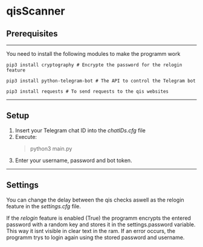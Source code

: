 # qisScanner

## Prerequisites 
---
You need to install the following modules to make the programm work

    pip3 install cryptography # Encrypte the password for the relogin feature

    pip3 install python-telegram-bot # The API to control the Telegram bot

    pip3 install requests # To send requests to the qis websites

---

## Setup
1. Insert your Telegram chat ID into the *chatIDs.cfg* file
2. Execute: 
    >python3 main.py
3. Enter your username, password and bot token.


---
## Settings
You can change the delay between the qis checks aswell as the relogin feature in the *settings.cfg* file.

If the *relogin* feature is enabled (True) the programm encrypts the entered password with a random key and stores it in the settings.password variable. This way it isnt visible in clear text in the ram. If an error occurs, the programm trys to login again using the stored password and username.
